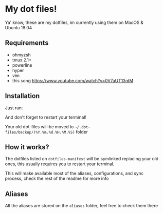 # My dot files!

Ya' know, these are my dotfiles, im currently using them on MacOS & Ubuntu 18.04

## Requirements

- ohmyzsh
- tmux 2.1+
- powerline
- hyper
- vim
- this song https://www.youtube.com/watch?v=0V7aUT13qtM

## Installation
Just run:


And don't forget to restart your terminal!

Your old dot-files will be moved to `~/.dot-files/backup/(%Y.%m.%d.%H.%M.%S)` folder

## How it works?
The dotfiles listed on `dotfiles-manifest` will be symlinked replacing your old ones, this usually requires you to restart your terminal.

This will make available most of the aliases, configurations, and sync process, check the rest of the readme for more info

## Aliases

All the aliases are stored on the `aliases` folder, feel free to check them there

